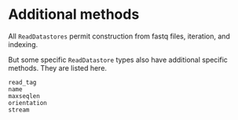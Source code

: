 # Additional methods

All `ReadDatastores` permit construction from fastq files, iteration, and
indexing.

But some specific `ReadDatastore` types also have additional specific methods.
They are listed here.

```@docs
read_tag
name
maxseqlen
orientation
stream
```